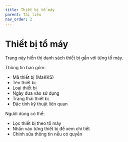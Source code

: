 ```yaml
---
title: Thiết bị tổ máy
parent: Tài liệu
nav_order: 2
---
```


# Thiết bị tổ máy

Trang này hiển thị danh sách thiết bị gắn với từng tổ máy.

Thông tin bao gồm:
- Mã thiết bị (MaKKS)
- Tên thiết bị
- Loại thiết bị
- Ngày đưa vào sử dụng
- Trạng thái thiết bị
- Đặc tính kỹ thuật liên quan

Người dùng có thể:
- Lọc thiết bị theo tổ máy
- Nhấn vào từng thiết bị để xem chi tiết
- Chỉnh sửa thông tin nếu có quyền
